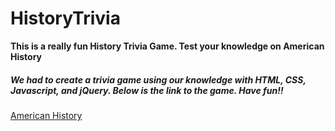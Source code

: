 # HistoryTrivia

**This is a really fun History Trivia Game. Test your knowledge on American History**

##### We had to create a trivia game using our knowledge with HTML, CSS, Javascript, and jQuery. Below is the link to the game. Have fun!!

[American History](https://bostonfan06.github.io/HistoryTrivia/)